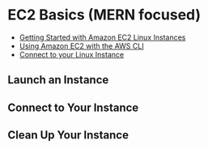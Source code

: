 # EC2 Basics (MERN focused)


- [Getting Started with Amazon EC2 Linux Instances](https://docs.aws.amazon.com/AWSEC2/latest/UserGuide/EC2_GetStarted.html?icmpid=docs_ec2_console)
- [Using Amazon EC2 with the AWS CLI](https://docs.aws.amazon.com/cli/latest/userguide/cli-services-ec2.html)
- [Connect to your Linux Instance](https://docs.aws.amazon.com/AWSEC2/latest/UserGuide/AccessingInstances.html?icmpid=docs_ec2_console)

## Launch an Instance

## Connect to Your Instance

## Clean Up Your Instance